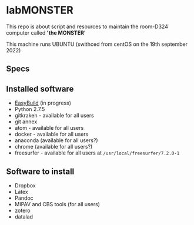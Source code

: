 # labMONSTER

This repo is about script and resources to maintain the room-D324 computer called **'the MONSTER'**

This machine runs UBUNTU (swithced from centOS on the 19th september 2022)

## Specs

## Installed software

*   [EasyBuild](https://easybuild.readthedocs.io/en/latest/index.html) (in progress)
*   Python 2.7.5
*   gitkraken - available for all users
*   git annex
*   atom - available for all users
*   docker - available for all users
*   anaconda (available for all users?)
*   chrome (available for all users?)
*   freesurfer - available for all users at `/usr/local/freesurfer/7.2.0-1`

## Software to install

*   Dropbox
*   Latex
*   Pandoc
*   MIPAV and CBS tools (for all users)
*   zotero
*   datalad

